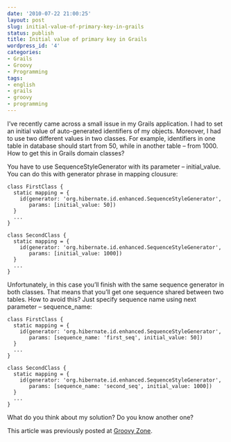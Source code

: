 ```yaml
---
date: '2010-07-22 21:00:25'
layout: post
slug: initial-value-of-primary-key-in-grails
status: publish
title: Initial value of primary key in Grails
wordpress_id: '4'
categories:
- Grails
- Groovy
- Programming
tags:
- english
- grails
- groovy
- programming
---
```


I’ve recently came across a small issue in my Grails application. I had to set an initial value of auto-generated identifiers of my objects. Moreover, I had to use two different values in two classes. For example, identifiers in one table in database should start from 50, while in another table – from 1000. How to get this in Grails domain classes?




You have to use SequenceStyleGenerator with its parameter – initial_value. You can do this with generator phrase in mapping clousure:





    class FirstClass {
      static mapping = {
        id(generator: 'org.hibernate.id.enhanced.SequenceStyleGenerator',
           params: [initial_value: 50])
      }
      ...
    }

    class SecondClass {
      static mapping = {
        id(generator: 'org.hibernate.id.enhanced.SequenceStyleGenerator',
           params: [initial_value: 1000])
      }
      ...
    }




Unfortunately, in this case you’ll finish with the same sequence generator in both classes. That means that you’ll get one sequence shared between two tables. How to avoid this? Just specify sequence name using next parameter – sequence_name:




    class FirstClass {
      static mapping = {
        id(generator: 'org.hibernate.id.enhanced.SequenceStyleGenerator',
           params: [sequence_name: 'first_seq', initial_value: 50])
      }
      ...
    }

    class SecondClass {
      static mapping = {
        id(generator: 'org.hibernate.id.enhanced.SequenceStyleGenerator',
           params: [sequence_name: 'second_seq', initial_value: 1000])
      }
      ...
    }




What do you think about my solution? Do you know another one?




This article was previously posted at [Groovy Zone](http://groovy.dzone.com/tips/initial-value-primary-key).
